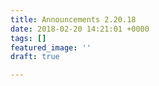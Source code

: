 ```yaml
---
title: Announcements 2.20.18
date: 2018-02-20 14:21:01 +0000
tags: []
featured_image: ''
draft: true

---
```


